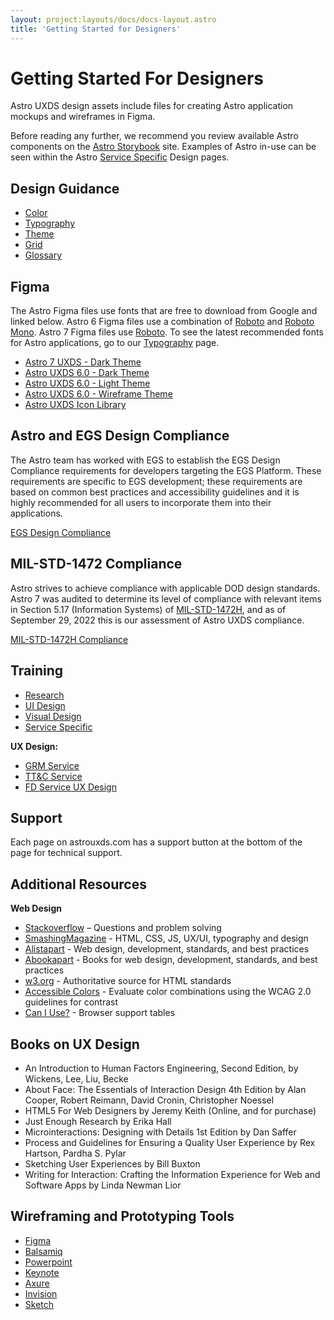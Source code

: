 ```yaml
---
layout: project:layouts/docs/docs-layout.astro
title: 'Getting Started for Designers'
---
```


# Getting Started For Designers

Astro UXDS design assets include files for creating Astro application mockups and wireframes in Figma.

Before reading any further, we recommend you review available Astro components on the [Astro Storybook](https://astro-components.netlify.app/?path=/story/astro-uxds-welcome-start-here--page) site. Examples of Astro in-use can be seen within the Astro [Service Specific](/service-specific-ux-design/) Design pages.

## Design Guidance

- [Color](/design-guidelines/color/)
- [Typography](/design-guidelines/typography/)
- [Theme](/design-guidelines/theme/)
- [Grid](/design-guidelines/grid/)
- [Glossary](/design-guidelines/glossary/)

## Figma

The Astro Figma files use fonts that are free to download from Google and linked below. Astro 6 Figma files use a combination of [Roboto](https://fonts.google.com/specimen/Roboto) and [Roboto Mono](https://fonts.google.com/specimen/Roboto+Mono). Astro 7 Figma files use [Roboto](https://fonts.google.com/specimen/Roboto). To see the latest recommended fonts for Astro applications, go to our [Typography](/design-guidelines/typography/) page.

- [Astro 7 UXDS - Dark Theme](https://www.figma.com/community/file/1157371532469023309)
- [Astro UXDS 6.0 - Dark Theme](https://www.figma.com/community/file/1014254163928270411)
- [Astro UXDS 6.0 - Light Theme](https://www.figma.com/community/file/1157352889822768689)
- [Astro UXDS 6.0 - Wireframe Theme](https://www.figma.com/community/file/1101538528179386032)
- [Astro UXDS Icon Library](https://www.figma.com/community/file/1022883566772542677)

## Astro and EGS Design Compliance

The Astro team has worked with EGS to establish the EGS Design Compliance requirements for developers targeting the EGS Platform. These requirements are specific to EGS development; these requirements are based on common best practices and accessibility guidelines and it is highly recommended for all users to incorporate them into their applications.

[EGS Design Compliance](/compliance/egs-design-compliance/)

## MIL-STD-1472 Compliance

Astro strives to achieve compliance with applicable DOD design standards. Astro 7 was audited to determine its level of compliance with relevant items in Section 5.17 (Information Systems) of [MIL-STD-1472H](https://quicksearch.dla.mil/qsdocdetails.aspx?ident_number=36903), and as of September 29, 2022 this is our assessment of Astro UXDS compliance.

[MIL-STD-1472H Compliance](/compliance/mil-std-1472/)

## Training

- [Research](/design-process/research/)
- [UI Design](/design-process/ui-design/)
- [Visual Design](/design-process/visual-design/)
- [Service Specific](/service-specific-ux-design/)

**UX Design:**

- [GRM Service](/grm-service-ux-design/about-the-grm-designs/)
- [TT&C Service](/ttc-service-ux-design/about-the-ttc-designs/)
- [FD Service UX Design](/fd-service-ux-design/about-the-fd-designs/)

## Support

Each page on astrouxds.com has a support button at the bottom of the page for technical support.

## Additional Resources

**Web Design**

- [Stackoverflow](https://stackoverflow.com/) – Questions and problem solving
- [SmashingMagazine](https://www.smashingmagazine.com/) - HTML, CSS, JS, UX/UI, typography and design
- [Alistapart](https://alistapart.com/) - Web design, development, standards, and best practices
- [Abookapart](https://abookapart.com/) - Books for web design, development, standards, and best practices
- [w3.org](https://www.w3.org/) - Authoritative source for HTML standards
- [Accessible Colors](https://accessible-colors.com/) - Evaluate color combinations using the WCAG 2.0 guidelines for contrast
- [Can I Use?](https://www.caniuse.com/) - Browser support tables

## Books on UX Design

- An Introduction to Human Factors Engineering, Second Edition, by Wickens, Lee, Liu, Becke
- About Face: The Essentials of Interaction Design 4th Edition by Alan Cooper, Robert Reimann, David Cronin, Christopher Noessel
- HTML5 For Web Designers by Jeremy Keith (Online, and for purchase)
- Just Enough Research by Erika Hall
- Microinteractions: Designing with Details 1st Edition by Dan Saffer
- Process and Guidelines for Ensuring a Quality User Experience by Rex Hartson, Pardha S. Pylar
- Sketching User Experiences by Bill Buxton
- Writing for Interaction: Crafting the Information Experience for Web and Software Apps by Linda Newman Lior

## Wireframing and Prototyping Tools

- [Figma](https://www.figma.com/)
- [Balsamiq](https://balsamiq.com/)
- [Powerpoint](https://www.microsoft.com/en-us/microsoft-365/powerpoint)
- [Keynote](https://www.apple.com/keynote/)
- [Axure](https://www.axure.com/)
- [Invision](https://www.invisionapp.com/)
- [Sketch](https://www.sketch.com/)
